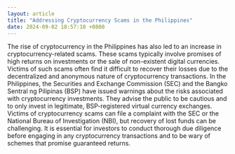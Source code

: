 ```yaml
---
layout: article
title: "Addressing Cryptocurrency Scams in the Philippines"
date: 2024-09-02 18:57:10 +0800
---
```


<p>The rise of cryptocurrency in the Philippines has also led to an increase in cryptocurrency-related scams. These scams typically involve promises of high returns on investments or the sale of non-existent digital currencies. Victims of such scams often find it difficult to recover their losses due to the decentralized and anonymous nature of cryptocurrency transactions. In the Philippines, the Securities and Exchange Commission (SEC) and the Bangko Sentral ng Pilipinas (BSP) have issued warnings about the risks associated with cryptocurrency investments. They advise the public to be cautious and to only invest in legitimate, BSP-registered virtual currency exchanges. Victims of cryptocurrency scams can file a complaint with the SEC or the National Bureau of Investigation (NBI), but recovery of lost funds can be challenging. It is essential for investors to conduct thorough due diligence before engaging in any cryptocurrency transactions and to be wary of schemes that promise guaranteed returns.</p>